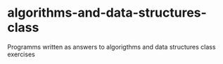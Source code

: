 # algorithms-and-data-structures-class
Programms written as answers to algorigthms and data structures class exercises
